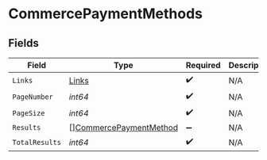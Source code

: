 # CommercePaymentMethods


## Fields

| Field                                                                   | Type                                                                    | Required                                                                | Description                                                             |
| ----------------------------------------------------------------------- | ----------------------------------------------------------------------- | ----------------------------------------------------------------------- | ----------------------------------------------------------------------- |
| `Links`                                                                 | [Links](../../models/shared/links.md)                                   | :heavy_check_mark:                                                      | N/A                                                                     |
| `PageNumber`                                                            | *int64*                                                                 | :heavy_check_mark:                                                      | N/A                                                                     |
| `PageSize`                                                              | *int64*                                                                 | :heavy_check_mark:                                                      | N/A                                                                     |
| `Results`                                                               | [][CommercePaymentMethod](../../models/shared/commercepaymentmethod.md) | :heavy_minus_sign:                                                      | N/A                                                                     |
| `TotalResults`                                                          | *int64*                                                                 | :heavy_check_mark:                                                      | N/A                                                                     |